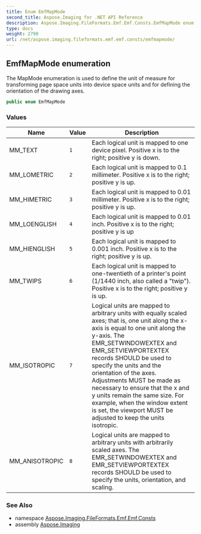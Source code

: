 ```yaml
---
title: Enum EmfMapMode
second_title: Aspose.Imaging for .NET API Reference
description: Aspose.Imaging.FileFormats.Emf.Emf.Consts.EmfMapMode enum. The MapMode enumeration is used to define the unit of measure for transforming page space units into device space units and for defining the orientation of the drawing axes
type: docs
weight: 2790
url: /net/aspose.imaging.fileformats.emf.emf.consts/emfmapmode/
---
```

## EmfMapMode enumeration

The MapMode enumeration is used to define the unit of measure for transforming page space units into device space units and for defining the orientation of the drawing axes.

```csharp
public enum EmfMapMode
```

### Values

| Name | Value | Description |
| --- | --- | --- |
| MM_TEXT | `1` | Each logical unit is mapped to one device pixel. Positive x is to the right; positive y is down. |
| MM_LOMETRIC | `2` | Each logical unit is mapped to 0.1 millimeter. Positive x is to the right; positive y is up. |
| MM_HIMETRIC | `3` | Each logical unit is mapped to 0.01 millimeter. Positive x is to the right; positive y is up. |
| MM_LOENGLISH | `4` | Each logical unit is mapped to 0.01 inch. Positive x is to the right; positive y is up |
| MM_HIENGLISH | `5` | Each logical unit is mapped to 0.001 inch. Positive x is to the right; positive y is up. |
| MM_TWIPS | `6` | Each logical unit is mapped to one-twentieth of a printer's point (1/1440 inch, also called a "twip"). Positive x is to the right; positive y is up. |
| MM_ISOTROPIC | `7` | Logical units are mapped to arbitrary units with equally scaled axes; that is, one unit along the x-axis is equal to one unit along the y-axis. The EMR_SETWINDOWEXTEX and EMR_SETVIEWPORTEXTEX records SHOULD be used to specify the units and the orientation of the axes. Adjustments MUST be made as necessary to ensure that the x and y units remain the same size. For example, when the window extent is set, the viewport MUST be adjusted to keep the units isotropic. |
| MM_ANISOTROPIC | `8` | Logical units are mapped to arbitrary units with arbitrarily scaled axes. The EMR_SETWINDOWEXTEX and EMR_SETVIEWPORTEXTEX records SHOULD be used to specify the units, orientation, and scaling. |

### See Also

* namespace [Aspose.Imaging.FileFormats.Emf.Emf.Consts](../../aspose.imaging.fileformats.emf.emf.consts/)
* assembly [Aspose.Imaging](../../)



